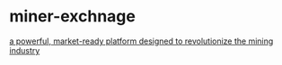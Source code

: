 # miner-exchnage

[ a powerful, market-ready platform designed to revolutionize the mining industry](https://github.com/Joseph-Jawah-Kebbie/miner-exchnage)
